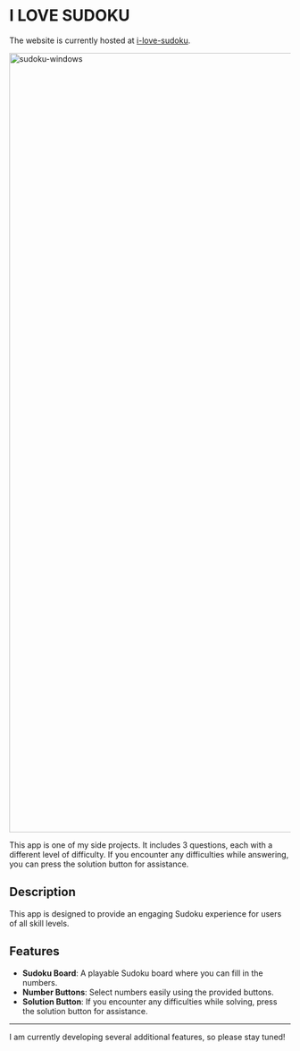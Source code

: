 # I LOVE SUDOKU
The website is currently hosted at [i-love-sudoku](http://i-love-sudoku.vercel.app).

<img width="1393" alt="sudoku-windows" src="https://github.com/user-attachments/assets/ac932cb9-0267-4405-b40e-14e90cd7f335">

This app is one of my side projects. It includes 3 questions, each with a different level of difficulty. If you encounter any difficulties while answering, you can press the solution button for assistance.

<!-- This app is one of my side projects. I have prepared a total of 10 questions for each difficulty level: easy, medium, and hard. Currently, it supports three languages: English, Korean, and Japanese. -->

## Description
This app is designed to provide an engaging Sudoku experience for users of all skill levels.

## Features
- **Sudoku Board**: A playable Sudoku board where you can fill in the numbers.
- **Number Buttons**: Select numbers easily using the provided buttons.
- **Solution Button**: If you encounter any difficulties while solving, press the solution button for assistance.

---
I am currently developing several additional features, so please stay tuned!